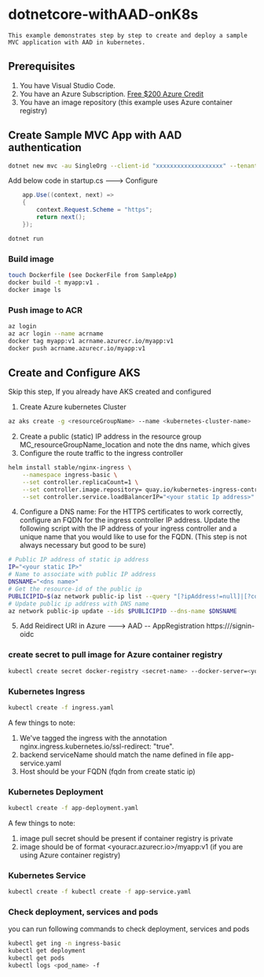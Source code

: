# dotnetcore-withAAD-onK8s

    This example demonstrates step by step to create and deploy a sample MVC application with AAD in kubernetes.

## Prerequisites

1. You have Visual Studio Code.
2. You have an Azure Subscription. [Free $200 Azure Credit](https://azure.microsoft.com/free)
3. You have an image repository (this example uses Azure container registry)

## Create Sample MVC App with AAD authentication
```sh
dotnet new mvc -au SingleOrg --client-id "xxxxxxxxxxxxxxxxxxx" --tenant-id "xxxxxxxxxxxxxxxxxxxxxxxx" --domain "xxxxxxxx"
```
Add below code in startup.cs ---> Configure

```csharp
    app.Use((context, next) =>
    {
        context.Request.Scheme = "https";
        return next();
    });
```
```sh
dotnet run
```
### Build image
```sh
touch Dockerfile (see DockerFile from SampleApp)
docker build -t myapp:v1 .
docker image ls
```
### Push image to ACR
```sh
az login
az acr login --name acrname
docker tag myapp:v1 acrname.azurecr.io/myapp:v1
docker push acrname.azurecr.io/myapp:v1
```

## Create and Configure AKS
Skip this step, If you already have AKS created and configured
1. Create Azure kubernetes Cluster
```sh
az aks create -g <resourceGroupName> --name <kubernetes-cluster-name>  --service-principal <servicePrincipalId> --client-secret <clientSecret>
```
2. Create a public (static) IP address in the resource group MC_resourceGroupName_location and note the dns name, which gives <fqdn>
3. Configure the route traffic to the ingress controller
```sh
helm install stable/nginx-ingress \
    --namespace ingress-basic \
    --set controller.replicaCount=1 \
	--set controller.image.repository= quay.io/kubernetes-ingress-controller/nginx-ingress-controller  \
    --set controller.service.loadBalancerIP="<your static Ip address>"
```
4. Configure a DNS name: For the HTTPS certificates to work correctly, configure an FQDN for the ingress controller IP address. Update the following script with the IP address of your ingress controller and a unique name that you would like to use for the FQDN. (This step is not always necessary but good to be sure)
```sh
# Public IP address of static ip address
IP="<your static IP>"
# Name to associate with public IP address
DNSNAME="<dns name>"
# Get the resource-id of the public ip
PUBLICIPID=$(az network public-ip list --query "[?ipAddress!=null]|[?contains(ipAddress, '$IP')].[id]" --output tsv)
# Update public ip address with DNS name
az network public-ip update --ids $PUBLICIPID --dns-name $DNSNAME
```
5. Add Reidirect URI in Azure ---> AAD -- AppRegistration 
https://<fqdn>/signin-oidc
### create secret to pull image for Azure container registry
```sh
kubectl create secret docker-registry <secret-name> --docker-server=<youracr.azurecr.io> --docker-username=<acrusername> --docker-password=<acr-password> --docker-email=<youremailaddress>
```

### Kubernetes Ingress
```sh
kubectl create -f ingress.yaml
```
A few things to note:
1. We've tagged the ingress with the annotation nginx.ingress.kubernetes.io/ssl-redirect: "true".
2. backend serviceName should match the name defined in file app-service.yaml
3. Host should be your FQDN (fqdn from create static ip)

### Kubernetes Deployment
```sh
kubectl create -f app-deployment.yaml
```
A few things to note:
1. image pull secret should be present if container registry is private
2. image should be of format <youracr.azurecr.io>/myapp:v1  (if you are using Azure container registry)

### Kubernetes Service
```sh
kubectl create -f kubectl create -f app-service.yaml
```
### Check deployment, services and pods

you can run following commands to check deployment, services and pods
```sh
kubectl get ing -n ingress-basic
kubectl get deployment
kubectl get pods
kubectl logs <pod_name> -f
```